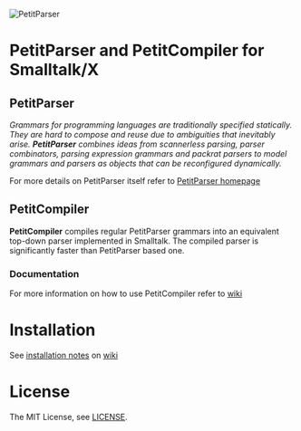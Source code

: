 ![PetitParser](http://scg.unibe.ch/files/c0/gidr6vlrj4aw5k22a3y9fajle0qui0/petitparser-small.png)


# PetitParser and PetitCompiler for Smalltalk/X

## PetitParser 

*Grammars for programming languages are traditionally specified statically. 
They are hard to compose and reuse due to ambiguities that inevitably arise. 
**PetitParser** combines ideas from scannerless parsing, parser combinators, 
parsing expression grammars and packrat parsers to model grammars and parsers 
as objects that can be reconfigured dynamically.*

For more details on PetitParser itself refer to [PetitParser homepage](http://scg.unibe.ch/research/helvetia/petitparser)

## PetitCompiler

**PetitCompiler** compiles regular PetitParser grammars into an equivalent top-down 
parser implemented in Smalltalk. The compiled parser is significantly faster than
PetitParser based one. 

### Documentation 

For more information on how to use PetitCompiler refer to [wiki](https://bitbucket.org/janvrany/stx-goodies-petitparser/wiki/Home)

# Installation

See [installation notes](https://bitbucket.org/janvrany/stx-goodies-petitparser/wiki/Installation) on [wiki](https://bitbucket.org/janvrany/stx-goodies-petitparser/wiki/Home)

# License

The MIT License, see [LICENSE](https://bitbucket.org/janvrany/stx-goodies-petitparser/src/default/LICENSE.txt?at=default&fileviewer=file-view-default).


